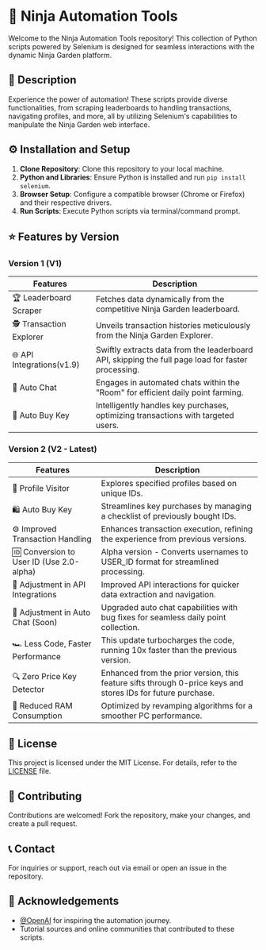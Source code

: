 # 🚀 Ninja Automation Tools

Welcome to the Ninja Automation Tools repository! This collection of Python scripts powered by Selenium is designed for seamless interactions with the dynamic Ninja Garden platform.

## 📝 Description

Experience the power of automation! These scripts provide diverse functionalities, from scraping leaderboards to handling transactions, navigating profiles, and more, all by utilizing Selenium's capabilities to manipulate the Ninja Garden web interface.

## ⚙️ Installation and Setup

1. **Clone Repository**: Clone this repository to your local machine.
2. **Python and Libraries**: Ensure Python is installed and run `pip install selenium`.
3. **Browser Setup**: Configure a compatible browser (Chrome or Firefox) and their respective drivers.
4. **Run Scripts**: Execute Python scripts via terminal/command prompt.

## ⭐ Features by Version

### Version 1 (V1)
| Features               | Description                                                                                     |
|------------------------|-------------------------------------------------------------------------------------------------|
| 🏆 Leaderboard Scraper | Fetches data dynamically from the competitive Ninja Garden leaderboard.                           |
| 🕵️ Transaction Explorer| Unveils transaction histories meticulously from the Ninja Garden Explorer.                        |
| 🌐 API Integrations(v1.9)| Swiftly extracts data from the leaderboard API, skipping the full page load for faster processing.|
| 💬 Auto Chat            | Engages in automated chats within the "Room" for efficient daily point farming.                   |
| 🛒 Auto Buy Key        | Intelligently handles key purchases, optimizing transactions with targeted users.                 |

### Version 2 (V2 - Latest)
| Features                                 | Description                                                                                      |
|------------------------------------------|--------------------------------------------------------------------------------------------------|
| 👤 Profile Visitor                        | Explores specified profiles based on unique IDs.                                                   |
| 🛍️ Auto Buy Key                          | Streamlines key purchases by managing a checklist of previously bought IDs.                       |
| ⚙️ Improved Transaction Handling         | Enhances transaction execution, refining the experience from previous versions.                   |
| 🆔 Conversion to User ID (Use 2.0-alpha) | Alpha version - Converts usernames to USER_ID format for streamlined processing.                  |
| 🔄 Adjustment in API Integrations         | Improved API interactions for quicker data extraction and navigation.                              |
| 💬 Adjustment in Auto Chat (Soon)                | Upgraded auto chat capabilities with bug fixes for seamless daily point collection.               |
| 🏎️ Less Code, Faster Performance         | This update turbocharges the code, running 10x faster than the previous version.                   |
| 🔍 Zero Price Key Detector               | Enhanced from the prior version, this feature sifts through 0-price keys and stores IDs for future purchase. |
| 🧹 Reduced RAM Consumption               | Optimized by revamping algorithms for a smoother PC performance.                                    |


## 📄 License

This project is licensed under the MIT License. For details, refer to the [LICENSE](LICENSE) file.

## 🤝 Contributing

Contributions are welcomed! Fork the repository, make your changes, and create a pull request.

## 📞 Contact

For inquiries or support, reach out via email or open an issue in the repository.

## 🙌 Acknowledgements

- [@OpenAI](https://github.com/openai) for inspiring the automation journey.
- Tutorial sources and online communities that contributed to these scripts.

